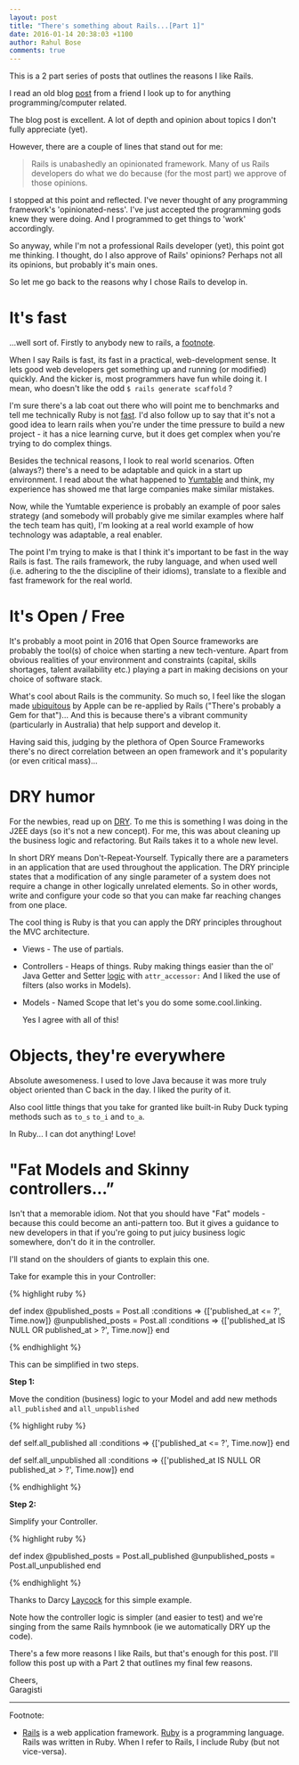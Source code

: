 ```yaml
---
layout: post
title: "There's something about Rails...[Part 1]"
date: 2016-01-14 20:38:03 +1100
author: Rahul Bose
comments: true
---
```


This is a 2 part series of posts that outlines the reasons I like Rails.

I read an old blog [post][bottled-up-backbone-love-letter] from a friend I look up to for anything programming/computer related.

The blog post is excellent. A lot of depth and opinion about topics I don't fully appreciate (yet).

However, there are a couple of lines that stand out for me:

> Rails is unabashedly an opinionated framework.
> Many of us Rails developers do what we do because (for the most part) we approve of those opinions.

I stopped at this point and reflected. I've never thought of any programming framework's 'opinionated-ness'. I've just accepted the programming gods knew they were doing. And I programmed to get things to 'work' accordingly.

So anyway, while I'm not a professional Rails developer (yet), this point got me thinking. I thought, do I also approve of Rails' opinions? Perhaps not all its opinions, but probably it's main ones.

So let me go back to the reasons why I chose Rails to develop in.

It's fast
======

   ...well sort of. Firstly to anybody new to rails, a [footnote](#footnote).

   When I say Rails is fast, its fast in a practical, web-development sense. It lets good web developers get something up and running (or modified) quickly. And the kicker is, most programmers have fun while doing it. I mean, who doesn't like the odd `$ rails generate scaffold` ?

   I'm sure there's a lab coat out there who will point me to benchmarks and tell me technically Ruby is not [fast][is-ruby-fast]. I'd also follow up to say that it's not a good idea to learn rails when you're under the time pressure to build a new project - it has a nice learning curve, but it does get complex when you're trying to do complex things.

   Besides the technical reasons, I look to real world scenarios. Often (always?) there's a need to be adaptable and quick in a start up environment. I read about the what happened to [Yumtable][Yumtable-link] and think, my experience has showed me that large companies make similar mistakes.

   Now, while the Yumtable experience is probably an example of poor sales strategy (and somebody will probably give me similar examples where half the tech team has quit), I'm looking at a real world example of how technology was adaptable, a real enabler.

   The point I'm trying to make is that I think it's important to be fast in the way Rails is fast. The rails framework, the ruby language, and when used well (i.e. adhering to the the discipline of their idioms), translate to a flexible and fast framework for the real world.

It's Open / Free
======

   It's probably a moot point in 2016 that Open Source frameworks are probably the tool(s) of choice when starting a new tech-venture. Apart from obvious realities of your environment and constraints (capital, skills shortages, talent availability etc.) playing a part in making decisions on your choice of software stack.

   What's cool about Rails is the community. So much so, I feel like the slogan made [ubiquitous][apple-trademark-link] by Apple can be re-applied by Rails ("There's probably a Gem for that")... And this is because there's a vibrant community (particularly in Australia) that help support and develop it.

   Having said this, judging by the plethora of Open Source Frameworks there's no direct correlation between an open framework and it's popularity (or even critical mass)...

DRY humor
======

   For the newbies, read up on [DRY][dry-link]. To me this is something I was doing in the J2EE days (so it's not a new concept). For me, this was about cleaning up the business logic and refactoring. But Rails takes it to a whole new level.

   In short DRY means Don't-Repeat-Yourself. Typically there are a parameters in an application that are used throughout the application. The DRY principle states that a modification of any single parameter of a system does not require a change in other logically unrelated elements. So in other words, write and configure your code so that you can make far reaching changes from one place.

   The cool thing is Ruby is that you can apply the DRY principles throughout the MVC architecture.

   * Views - The use of partials.
   * Controllers - Heaps of things. Ruby making things easier than the ol' Java Getter and Setter [logic][ruby-auto-get-set] with `attr_accessor:` And I liked the use of filters (also works in Models).
   * Models - Named Scope that let's you do some some.cool.linking.

     Yes I agree with all of this!

Objects, they're everywhere
======

   Absolute awesomeness. I used to love Java because it was more truly object oriented than C back in the day. I liked the purity of it.

   Also cool little things that you take for granted like built-in Ruby Duck typing methods such as `to_s` `to_i` and `to_a`.

   In Ruby... I can dot anything! Love!

"Fat Models and Skinny controllers...”
======

   Isn't that a memorable idiom. Not that you should have "Fat" models - because this could become an anti-pattern too. But it gives a guidance to new developers in that if you're going to put juicy business logic somewhere, don't do it in the controller.

   I'll stand on the shoulders of giants to explain this one.

   Take for example this in your Controller:

{% highlight ruby %}

def index
  @published_posts = Post.all :conditions => {['published_at <= ?', Time.now]}
  @unpublished_posts = Post.all :conditions => {['published_at IS NULL OR published_at > ?', Time.now]}
end

{% endhighlight %}

   This can be simplified in two steps.

   **Step 1:**

   Move the condition (business) logic to your Model and add new methods `all_published` and `all_unpublished`

{% highlight ruby %}

def self.all_published
    all :conditions => {['published_at <= ?', Time.now]}
end

def self.all_unpublished
  all :conditions => {['published_at IS NULL OR published_at > ?', Time.now]}
end

{% endhighlight %}

   **Step 2:**

   Simplify your Controller.

{% highlight ruby %}

  def index
    @published_posts = Post.all_published
    @unpublished_posts = Post.all_unpublished
end

{% endhighlight %}

   Thanks to Darcy [Laycock][darcy-laycock-twitter] for this simple example.

   Note how the controller logic is simpler (and easier to test) and we're singing from the same Rails hymnbook (ie we automatically DRY up the code).


There's a few more reasons I like Rails, but that's enough for this post. I'll follow this post up with a Part 2 that outlines my final few reasons.

Cheers, <br>
Garagisti

---

Footnote: <br>
<a id="footnote"></a>

   * [Rails][rails-link] is a web application framework. [Ruby][ruby-link] is a programming language. Rails was written in Ruby. When I refer to Rails, I include Ruby (but not vice-versa).

[bottled-up-backbone-love-letter]: http://bottledup.net/2013/05/16/dear-backbone-love-letters-from-a-rails-dev/
[rails-link]: http://guides.rubyonrails.org/getting_started.html
[ruby-link]: https://en.wikipedia.org/wiki/Ruby_(programming_language)
[dry-link]: https://en.wikipedia.org/wiki/Don%27t_repeat_yourself
[is-ruby-fast]: http://www.isrubyfastyet.com
[Yumtable-link]: http://www.smh.com.au/business/startup-war-stories-how-yumtable-almost-died-from-charging-the-wrong-customers-20150524-gh8qmy.htmlw
[apple-trademark-link]: http://www.trademarkia.com/theres-an-app-for-that-77980556.html
[ruby-auto-get-set]: https://coderwall.com/p/wfyjaw/ruby-automatic-get-and-set-methods
[darcy-laycock-twitter]: https://twitter.com/Sutto
